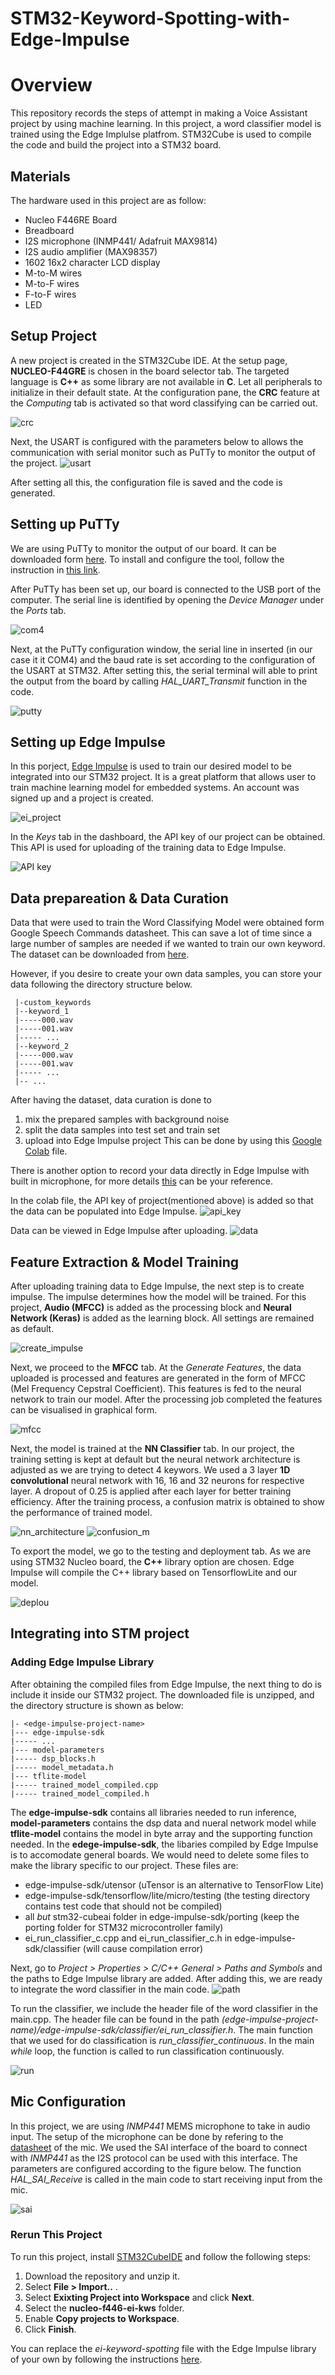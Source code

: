 # STM32-Keyword-Spotting-with-Edge-Impulse #
# Overview #

This repository records the steps of attempt in making a Voice Assistant project by using machine learning. In this project, a word classifier model is trained using the Edge Implulse platfrom. STM32Cube is used to compile the code and build the project into a STM32 board. 

## Materials ##
The hardware used in this project are as follow:
  - Nucleo F446RE Board
  - Breadboard
  - I2S microphone (INMP441/ Adafruit MAX9814)
  - I2S audio amplifier (MAX98357)
  - 1602 16x2 character LCD display
  - M-to-M wires
  - M-to-F wires
  - F-to-F wires 
  - LED 

## Setup Project ##
A new project is created in the STM32Cube IDE. At the setup page, **NUCLEO-F44GRE** is chosen in the board selector tab. The targeted language is **C++** as some library are not available in **C**. Let all peripherals to initialize in their default state. At the configuration pane, the **CRC** feature at the *Computing* tab is activated so that word classifying can be carried out.

![crc](https://github.com/smlee00/STM32-Keyword-Spotting-with-Edge-Impulse/blob/main/Images/13.png)

Next, the USART is configured with the parameters below to allows the communication with serial monitor such as PuTTy to monitor the output of the project.
![usart](https://github.com/smlee00/STM32-Keyword-Spotting-with-Edge-Impulse/blob/main/Images/17.png)

After setting all this, the configuration file is saved and the code is generated.

## Setting up PuTTy ##
We are using PuTTy to monitor the output of our board. It can be downloaded form [here](https://www.ssh.com/academy/ssh/putty/download). To install and configure the tool, follow the instruction in [this link](https://www.ssh.com/academy/ssh/putty/windows/install). 

After PuTTy has been set up, our board is connected to the USB port of the computer. The serial line is identified by opening the *Device Manager* under the *Ports* tab.

![com4](https://github.com/smlee00/STM32-Keyword-Spotting-with-Edge-Impulse/blob/main/Images/21.jpeg)
 
Next, at the PuTTy configuration window, the serial line in inserted (in our case it it COM4) and the baud rate is set according to the configuration of the USART at STM32. After setting this, the serial terminal will able to print the output from the board by calling *HAL_UART_Transmit* function in the code.

![putty](https://github.com/smlee00/STM32-Keyword-Spotting-with-Edge-Impulse/blob/main/Images/22.jpeg)

## Setting up Edge Impulse ##

  In this porject, [Edge Impulse](https://studio.edgeimpulse.com/login "Edge Impulse") is used to train our desired model to be integrated into our STM32 project. It is a great platform that allows user to train machine learning model for embedded systems. An account was signed up and a project is created. 
  
![ei_project](https://github.com/smlee00/STM32-Keyword-Spotting-with-Edge-Impulse/blob/main/Images/2.png)
 
  In the *Keys* tab in the dashboard, the API key of our project can be obtained. This API is used for uploading of the training data to Edge Impulse.

![API key](https://github.com/smlee00/STM32-Keyword-Spotting-with-Edge-Impulse/blob/main/Images/1.png)

## Data prepareation & Data Curation ##
Data that were used to train the Word Classifying Model were obtained form Google Speech Commands datasheet. This can save a lot of time since a large number of samples are needed if we wanted to train our own keyword. The dataset can be downloaded from [here](http://download.tensorflow.org/data/speech_commands_v0.02.tar.gz).

However, if you desire to create your own data samples, you can store your data following the directory structure below.

```
 |-custom_keywords
 |--keyword_1
 |-----000.wav
 |-----001.wav
 |----- ...
 |--keyword_2
 |-----000.wav
 |-----001.wav
 |----- ...
 |-- ...
```

After having the dataset, data curation is done to 
  1. mix the prepared samples with background noise 
  2. split the data samples into test set and train set
  3. upload into Edge Impulse project
This can be done by using this [Google Colab](https://colab.research.google.com/github/smlee00/STM32-Keyword-Spotting-with-Edge-Impulse/blob/main/ei_audio_dataset_curation.ipynb) file. 

There is another option to record your data directly in Edge Impulse with built in microphone, for more details [this](https://docs.arduino.cc/tutorials/nano-33-ble-sense/edge-impulse) can be your reference. 

In the colab file, the API key of project(mentioned above) is added so that the data can be populated into Edge Impulse.
![api_key](https://github.com/smlee00/STM32-Keyword-Spotting-with-Edge-Impulse/blob/main/Images/5.png)

Data can be viewed in Edge Impulse after uploading.
![data](https://github.com/smlee00/STM32-Keyword-Spotting-with-Edge-Impulse/blob/main/Images/7.png)

## Feature Extraction & Model Training ##

After uploading training data to Edge Impulse, the next step is to create impulse. The impulse determines how the model will be trained. For this project, **Audio (MFCC)** is added as the processing block and **Neural Network (Keras)** is added as the learning block. All settings are remained as default. 

![create_impulse](https://github.com/smlee00/STM32-Keyword-Spotting-with-Edge-Impulse/blob/main/Images/8.png)

Next, we proceed to the **MFCC** tab. At the *Generate Features*, the data uploaded is processed and features are generated in the form of MFCC (Mel Frequency Cepstral Coefficient). This features is fed to the neural network to train our model. After the processing job completed the features can be visualised in graphical form. 

![mfcc](https://github.com/smlee00/STM32-Keyword-Spotting-with-Edge-Impulse/blob/main/Images/9.png)

Next, the model is trained at the **NN Classifier** tab. In our project, the training setting is kept at default but the neural network architecture is adjusted as we are trying to detect 4 keywors. We used a 3 layer **1D convolutional** neural network with 16, 16 and 32 neurons for respective layer. A dropout of 0.25 is applied after each layer for better training efficiency. After the training process, a confusion matrix is obtained to show the performance of trained model.

![nn_architecture](https://github.com/smlee00/STM32-Keyword-Spotting-with-Edge-Impulse/blob/main/Images/10.png) 
![confusion_m](https://github.com/smlee00/STM32-Keyword-Spotting-with-Edge-Impulse/blob/main/Images/11.png)

To export the model, we go to the testing and deployment tab. As we are using STM32 Nucleo board, the **C++** library option are chosen. Edge Impulse will compile the C++ library based on TensorflowLite and our model.

![deplou](https://github.com/smlee00/STM32-Keyword-Spotting-with-Edge-Impulse/blob/main/Images/12.png)

## Integrating into STM project ##

### Adding Edge Impulse Library ###
After obtaining the compiled files from Edge Impulse, the next thing to do is include it inside our STM32 project. The downloaded file is unzipped, and the directory structure is shown as below:
```
|- <edge-impulse-project-name>
|--- edge-impulse-sdk 
|----- ...
|--- model-parameters
|----- dsp_blocks.h 
|----- model_metadata.h 
|--- tflite-model
|----- trained_model_compiled.cpp 
|----- trained_model_compiled.h 
```
The **edge-impulse-sdk** contains all libraries needed to run inference, **model-parameters** contains the dsp data and nueral network model while **tflite-model** contains the model in byte array and the supporting function needed. In the **edege-impulse-sdk**, the libaries compiled by Edge Impulse is to accomodate general boards. We would need to delete some files to make the library specific to our project. These files are:

- edge-impulse-sdk/utensor (uTensor is an alternative to TensorFlow Lite)
- edge-impulse-sdk/tensorflow/lite/micro/testing (the testing directory contains test code that should not be compiled)
- all *but* stm32-cubeai folder in edge-impulse-sdk/porting (keep the porting folder for STM32 microcontroller family)
- ei_run_classifier_c.cpp and ei_run_classifier_c.h in edge-impulse-sdk/classifier (will cause compilation error)

Next, go to *Project > Properties > C/C++ General > Paths and Symbols* and the paths to Edge Impulse library are added. After adding this, we are ready to integrate the word classifier in the main code. 
![path](https://github.com/smlee00/STM32-Keyword-Spotting-with-Edge-Impulse/blob/main/Images/14.png)

To run the classifier, we include the header file of the word classifier in the main.cpp. The header file can be found in the path *(edge-impulse-project-name)/edge-impulse-sdk/classifier/ei_run_classifier.h*. The main function that we used for do classification is *run_classifier_continuous*. In the main *while* loop, the function is called to run classification continuously.

![run](https://github.com/smlee00/STM32-Keyword-Spotting-with-Edge-Impulse/blob/main/Images/16.png)

## Mic Configuration ##
In this project, we are using *INMP441* MEMS microphone to take in audio input. The setup of the microphone can be done by refering to the [datasheet](https://invensense.tdk.com/wp-content/uploads/2015/02/INMP441.pdf) of the mic. We used the SAI interface of the board to connect with *INMP441* as the I2S protocol can be used with this interface. The parameters are configured according to the figure below. The function *HAL_SAI_Receive* is called in the main code to start receiving input from the mic.

![sai](https://github.com/smlee00/STM32-Keyword-Spotting-with-Edge-Impulse/blob/main/Images/24.jpeg)

### Rerun This Project ###
To run this project, install [STM32CubeIDE](https://www.st.com/en/development-tools/stm32cubeide.html#get-software) and follow the following steps:
1. Download the repository and unzip it. 
2. Select **File > Import..** .
3. Select **Exixting Project into Workspace** and click **Next**. 
4. Select the **nucleo-f446-ei-kws** folder.
5. Enable **Copy projects to Workspace**.
6. Click **Finish**.

You can replace the *ei-keyword-spotting* file with the Edge Impulse library of your own by following the instructions [here](#adding-edge-impulse-library).
